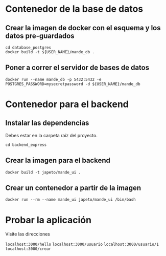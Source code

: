 # Contenedor de la base de datos

## Crear la imagen de docker con el esquema y los datos pre-guardados

```
cd database_postgres
docker build -t ${USER_NAME}/mande_db .
```

## Poner a correr el servidor de bases de datos

```
docker run --name mande_db -p 5432:5432 -e POSTGRES_PASSWORD=mysecretpassword -d ${USER_NAME}/mande_db
```
# Contenedor para el backend

## Instalar las dependencias

Debes estar en la carpeta raíz del proyecto. 

```
cd backend_express
```

## Crear la imagen para el backend

`docker build -t japeto/mande_ui .`

## Crear un contenedor a partir de la imagen

`docker run --rm --name mande_ui japeto/mande_ui /bin/bash`

# Probar la aplicación

Visite las direcciones

`localhost:3000/hello`
`localhost:3000/usuario`
`localhost:3000/usuario/1`
`localhost:3000/crear`

